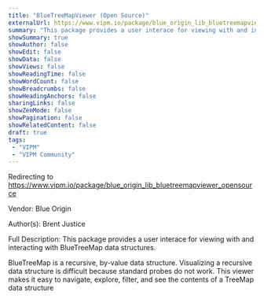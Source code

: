 ```yaml
---
title: "BlueTreeMapViewer (Open Source)"
externalUrl: https://www.vipm.io/package/blue_origin_lib_bluetreemapviewer_opensource
summary: "This package provides a user interace for viewing with and interacting with BlueTreeMap data structures."
showSummary: true
showAuthor: false
showEdit: false
showData: false
showViews: false
showReadingTime: false
showWordCount: false
showBreadcrumbs: false
showHeadingAnchors: false
sharingLinks: false
showZenMode: false
showPagination: false
showRelatedContent: false
draft: true
tags:
 - "VIPM"
 - "VIPM Community"
---
```


Redirecting to https://www.vipm.io/package/blue_origin_lib_bluetreemapviewer_opensource

Vendor: Blue Origin

Author(s): Brent Justice
 
Full Description:
This package provides a user interace for viewing with and interacting with BlueTreeMap data structures.

BlueTreeMap is a recursive, by-value data structure.  Visualizing a recursive data structure is difficult because standard probes do not work.  This viewer makes it easy to navigate, explore, filter, and see the contents of a TreeMap data structure